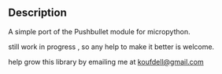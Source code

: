 ## Description
A simple port of the Pushbullet module for micropython.

still work in progress , so any help to make it better is welcome.

help grow this library by emailing me at koufdell@gmail.com
